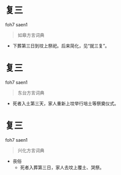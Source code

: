 # 复三
foh7 saen1
> 如皋方言词典
- 下葬第三日到坟上祭祀。后来简化，见“就三复”。

# 复三
foh7 saen1
> 东台方言词典
- 死者入土第三天，家人重新上坟举行培土等祭奠仪式。

# 复三
foh7 saen1
> 兴化方言词典
- 丧俗
  - 死者入葬第三日，家人去坟上覆土、哭祭。
